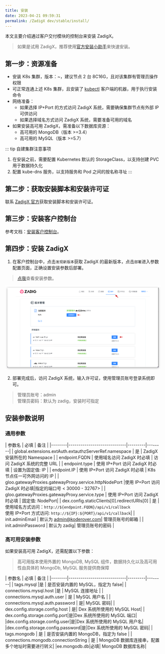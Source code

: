 ```yaml
---
title: 安装
date: 2023-04-21 09:59:31
permalink: /ZadigX dev/stable/install/
---
```


本文主要介绍通过客户交付模块的控制台来安装 ZadigX。

> 如果是试用 ZadigX，推荐使用[官方安装小助手](https://www.koderover.com/trial)来快速安装。

## 第一步：资源准备

- 安装 K8s 集群，版本：<Badge text="v1.16" />~<Badge text="v1.22" />，建议节点 2 台 8C16G，且对该集群有管理员操作权限
- 可正常连通上述 K8s 集群，且安装了 [kubectl](https://kubernetes.io/docs/tasks/tools/) 客户端的机器，用于执行安装命令
- 网络准备：
    - 如果选择 IP+Port 的方式访问 ZadigX 系统，需要确保集群节点有外部 IP 可供访问
    - 如果选择域名方式访问 ZadigX 系统，需要准备可用的域名
- 如果安装高可用 ZadigX，需准备以下数据库资源：
    - 高可用的 MongoDB（版本 >=3.4）
    - 高可用的 MySQL（版本 >=5.7）

::: tip 自建集群注意事项
1. 在安装之前，需要配置 Kubernetes 默认的 StorageClass，以支持创建 PVC 用于数据持久化<br>
2. 配置 kube-dns 服务，以支持服务和 Pod 之间的按名称寻址
:::

## 第二步：获取安装脚本和安装许可证

联系 [ZadigX 官方](https://www.koderover.com/contacts)获取安装脚本和安装许可证。

## 第三步：安装客户控制台

参考文档：[安装客户控制台](/ZadigX%20dev/plutus/customer/#安装客户控制台)。

## 第四步：安装 ZadigX

1. 在客户控制台中，点击`发现新版本`获取 ZadigX 的最新版本，点击`部署`进入参数配置页面，正确设置安装参数后部署。

> [点我](#安装参数说明)查看安装参数。

![安装](./_images/install_1.png)

2. 部署完成后，访问 ZadigX 系统，输入许可证，使用管理员账号登录系统即可。

> 管理员账号：admin<br>管理员密码：默认为 zadig，安装时可指定

## 安装参数说明

### 通用参数

| 参数名 | 必填              | 备注 | 
|--------|-----------------------------|---------|--------|
| global.extensions.extAuth.extauthzServerRef.namespace | 是 | ZadigX 安装所在的 Namespace | 
| endpoint.FQDN |  使用域名访问 ZadigX 时必填 | 访问 ZadigX 系统的完整 URL | 
| endpoint.type | 使用 IP+Port 访问 ZadigX 时必填 | 设置为固定值: IP |
| endpoint.IP | 使用 IP+Port 访问 ZadigX 时必填 | K8s 节点任一可外网访问的 IP |
| gloo.gatewayProxies.gatewayProxy.service.httpNodePort |使用 IP+Port 访问 ZadigX 时必填|指定的端口号 < 30000 - 32767> |
| gloo.gatewayProxies.gatewayProxy.service.type | 使用 IP+Port 访问 ZadigX 时必填 | 固定值:  NodePort|
| dex.config.staticClients[0].redirectURIs[0] | 是 | 使用域名方式访问：`http://${endpoint.FQDN}/api/v1/callback`<br>使用 IP+Port 方式访问: `http://${IP}:${PORT}/api/v1/callback`|
| init.adminEmail | 默认为 admin@koderover.com| 管理员账号的邮箱 |
| init.adminPassword | 默认为 zadig| 管理员账号的密码 |

### 高可用安装参数

如果安装高可用 ZadigX，还需配置以下参数：

> 高可用版本使用外置的 MongoDB, MySQL 组件，数据持久化以及高可用性由具体的 MongoDb, MySQL 服务提供商保障

| 参数名 | 必填              | 备注 | 
|--------|-----------------------------|---------|--------|
| tags.mysql |是 | 是否安装内置的 MySQL，指定为 false| 
| connections.mysql.host |是 | MySQL 连接地址 |
| connections.mysql.auth.user | 是 | MySQL 用户名 |
| connections.mysql.auth.password | 是| MySQL 密码|
| dex.config.storage.config.host | 是| Dex 系统所使用的 MySQL Host|
| dex.config.storage.config.port|是|Dex 系统所使用的 MySQL 端口|
|dex.config.storage.config.user|是|Dex 系统所使用的 MySQL 用户名|
|dex.config.storage.config.password|是|Dex 系统所使用的 MySQL 密码|
| tags.mongodb | 是 | 是否安装内置的 MongoDB，指定为 false |
| connections.mongodb.connectionString | 是 | MongoDB 数据库连接串，配置多个地址时需要进行转义|
|ee.mongodb.db|必填| MongoDB 数据库名称|
